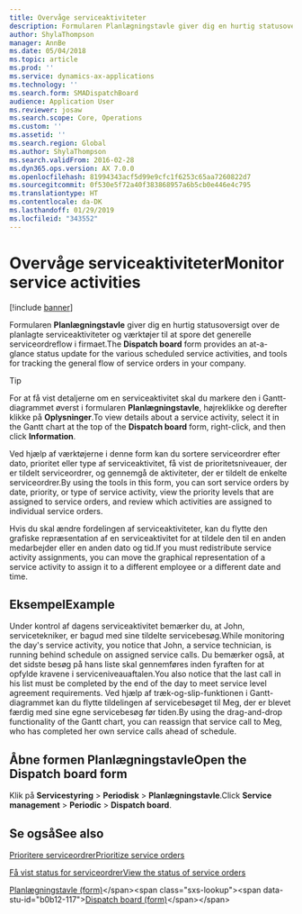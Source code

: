 ```yaml
---
title: Overvåge serviceaktiviteter
description: Formularen Planlægningstavle giver dig en hurtig statusoversigt over de planlagte serviceaktiviteter og værktøjer til at spore det generelle serviceordreflow i firmaet.
author: ShylaThompson
manager: AnnBe
ms.date: 05/04/2018
ms.topic: article
ms.prod: ''
ms.service: dynamics-ax-applications
ms.technology: ''
ms.search.form: SMADispatchBoard
audience: Application User
ms.reviewer: josaw
ms.search.scope: Core, Operations
ms.custom: ''
ms.assetid: ''
ms.search.region: Global
ms.author: ShylaThompson
ms.search.validFrom: 2016-02-28
ms.dyn365.ops.version: AX 7.0.0
ms.openlocfilehash: 81994343acf5d99e9cfc1f6253c65aa7260822d7
ms.sourcegitcommit: 0f530e5f72a40f383868957a6b5cb0e446e4c795
ms.translationtype: HT
ms.contentlocale: da-DK
ms.lasthandoff: 01/29/2019
ms.locfileid: "343552"
---
```

# <a name="monitor-service-activities"></a><span data-ttu-id="b0b12-103">Overvåge serviceaktiviteter</span><span class="sxs-lookup"><span data-stu-id="b0b12-103">Monitor service activities</span></span> 

[!include [banner](../includes/banner.md)]


<span data-ttu-id="b0b12-104">Formularen **Planlægningstavle** giver dig en hurtig statusoversigt over de planlagte serviceaktiviteter og værktøjer til at spore det generelle serviceordreflow i firmaet.</span><span class="sxs-lookup"><span data-stu-id="b0b12-104">The **Dispatch board** form provides an at-a-glance status update for the various scheduled service activities, and tools for tracking the general flow of service orders in your company.</span></span>


> [!TIP]
> <P><span data-ttu-id="b0b12-105">For at få vist detaljerne om en serviceaktivitet skal du markere den i Gantt-diagrammet øverst i formularen <STRONG>Planlægningstavle</STRONG>, højreklikke og derefter klikke på <STRONG>Oplysninger</STRONG>.</span><span class="sxs-lookup"><span data-stu-id="b0b12-105">To view details about a service activity, select it in the Gantt chart at the top of the <STRONG>Dispatch board</STRONG> form, right-click, and then click <STRONG>Information</STRONG>.</span></span></P>


<span data-ttu-id="b0b12-106">Ved hjælp af værktøjerne i denne form kan du sortere serviceordrer efter dato, prioritet eller type af serviceaktivitet, få vist de prioritetsniveauer, der er tildelt serviceordrer, og gennemgå de aktiviteter, der er tildelt de enkelte serviceordrer.</span><span class="sxs-lookup"><span data-stu-id="b0b12-106">By using the tools in this form, you can sort service orders by date, priority, or type of service activity, view the priority levels that are assigned to service orders, and review which activities are assigned to individual service orders.</span></span>

<span data-ttu-id="b0b12-107">Hvis du skal ændre fordelingen af serviceaktiviteter, kan du flytte den grafiske repræsentation af en serviceaktivitet for at tildele den til en anden medarbejder eller en anden dato og tid.</span><span class="sxs-lookup"><span data-stu-id="b0b12-107">If you must redistribute service activity assignments, you can move the graphical representation of a service activity to assign it to a different employee or a different date and time.</span></span>

## <a name="example"></a><span data-ttu-id="b0b12-108">Eksempel</span><span class="sxs-lookup"><span data-stu-id="b0b12-108">Example</span></span>

<span data-ttu-id="b0b12-109">Under kontrol af dagens serviceaktivitet bemærker du, at John, servicetekniker, er bagud med sine tildelte servicebesøg.</span><span class="sxs-lookup"><span data-stu-id="b0b12-109">While monitoring the day's service activity, you notice that John, a service technician, is running behind schedule on assigned service calls.</span></span> <span data-ttu-id="b0b12-110">Du bemærker også, at det sidste besøg på hans liste skal gennemføres inden fyraften for at opfylde kravene i serviceniveauaftalen.</span><span class="sxs-lookup"><span data-stu-id="b0b12-110">You also notice that the last call in his list must be completed by the end of the day to meet service level agreement requirements.</span></span> <span data-ttu-id="b0b12-111">Ved hjælp af træk-og-slip-funktionen i Gantt-diagrammet kan du flytte tildelingen af servicebesøget til Meg, der er blevet færdig med sine egne servicebesøg før tiden.</span><span class="sxs-lookup"><span data-stu-id="b0b12-111">By using the drag-and-drop functionality of the Gantt chart, you can reassign that service call to Meg, who has completed her own service calls ahead of schedule.</span></span>

## <a name="open-the-dispatch-board-form"></a><span data-ttu-id="b0b12-112">Åbne formen Planlægningstavle</span><span class="sxs-lookup"><span data-stu-id="b0b12-112">Open the Dispatch board form</span></span>

<span data-ttu-id="b0b12-113">Klik på **Servicestyring** \> **Periodisk** \> **Planlægningstavle**.</span><span class="sxs-lookup"><span data-stu-id="b0b12-113">Click **Service management** \> **Periodic** \> **Dispatch board**.</span></span>

## <a name="see-also"></a><span data-ttu-id="b0b12-114">Se også</span><span class="sxs-lookup"><span data-stu-id="b0b12-114">See also</span></span>

[<span data-ttu-id="b0b12-115">Prioritere serviceordrer</span><span class="sxs-lookup"><span data-stu-id="b0b12-115">Prioritize service orders</span></span>](prioritize-service-orders.md)

[<span data-ttu-id="b0b12-116">Få vist status for serviceordrer</span><span class="sxs-lookup"><span data-stu-id="b0b12-116">View the status of service orders</span></span>](view-the-status-of-service-orders.md)

<span data-ttu-id="b0b12-117">[Planlægningstavle (form)](https://technet.microsoft.com/en-us/library/hh242789\(v=ax.60\))</span><span class="sxs-lookup"><span data-stu-id="b0b12-117">[Dispatch board (form)](https://technet.microsoft.com/en-us/library/hh242789\(v=ax.60\))</span></span>

  


